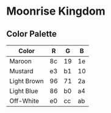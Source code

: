 Moonrise Kingdom
================

Color Palette
-------------

| Color       | R  | G  | B  |
|-------------|----|----|----|
| Maroon      | 8c | 19 | 1e |
| Mustard     | e3 | b1 | 10 |
| Light Brown | 96 | 71 | 2a |
| Light Blue  | 86 | b0 | a4 |
| Off-White   | e0 | cc | ab |
